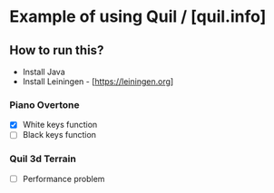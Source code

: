 # Example of using Quil / [quil.info]

## How to run this?

- Install Java
- Install Leiningen - [https://leiningen.org]

### Piano Overtone
- [x] White keys function
- [ ] Black keys function

### Quil 3d Terrain
- [ ] Performance problem
